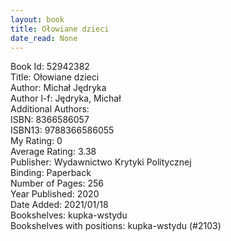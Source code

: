 ```yaml
---
layout: book
title: Ołowiane dzieci
date_read: None
---
```


Book Id: 52942382<br />
Title: Ołowiane dzieci<br />
Author: Michał Jędryka<br />
Author l-f: Jędryka, Michał<br />
Additional Authors: <br />
ISBN: 8366586057<br />
ISBN13: 9788366586055<br />
My Rating: 0<br />
Average Rating: 3.38<br />
Publisher: Wydawnictwo Krytyki Politycznej<br />
Binding: Paperback<br />
Number of Pages: 256<br />
Year Published: 2020<br />
Date Added: 2021/01/18<br />
Bookshelves: kupka-wstydu<br />
Bookshelves with positions: kupka-wstydu (#2103)<br />

